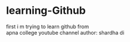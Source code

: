 # learning-Github
first i m trying to learn github from 
<br>
apna college youtube channel
author: shardha di


